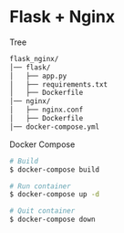 # Flask + Nginx

Tree
```bash
flask_nginx/
│── flask/      
│   ├── app.py     
│   ├── requirements.txt
│   ├── Dockerfile 
│── nginx/          
│   ├── nginx.conf    
│   ├── Dockerfile
│── docker-compose.yml
```

Docker Compose
```bash
# Build
$ docker-compose build

# Run container
$ docker-compose up -d

# Quit container
$ docker-compose down
```